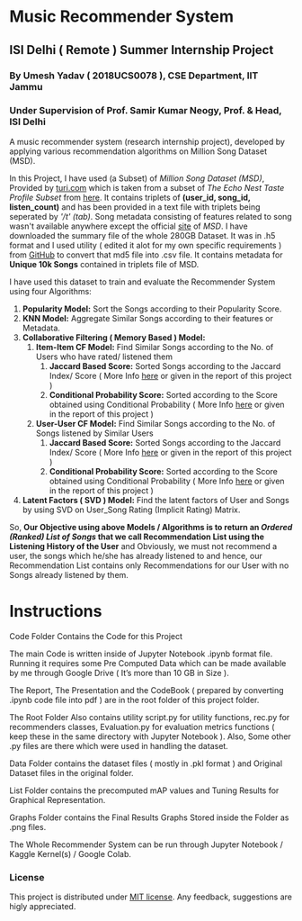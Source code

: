 # Music Recommender System

## ISI Delhi ( Remote ) Summer Internship Project
### By Umesh Yadav ( 2018UCS0078 ), CSE Department, IIT Jammu
### Under Supervision of Prof. Samir Kumar Neogy, Prof. & Head, ISI Delhi

A music recommender system (research internship project), developed by applying various recommendation algorithms on Million Song Dataset (MSD).

In this Project, I have used (a Subset) of *Million Song Dataset (MSD)*, Provided by [turi.com](https://static.turi.com/datasets/millionsong/10000.txt) which is taken from a subset of *The Echo Nest Taste Profile Subset* from [here](http://millionsongdataset.com/tasteprofile). It contains triplets of **(user_id, song_id, listen_count)** and has been provided in a text file with triplets being seperated by *'/t' (tab)*.
Song metadata consisting of features related to song wasn't available anywhere except the official [site](http://millionsongdataset.com) of *MSD*. I have downloaded the summary file of the whole 280GB Dataset. It was in .h5 format and I used utility ( edited it alot for my own specific requirements ) from [GitHub](https://github.com/AGeoCoder/Million-Song-Dataset-HDF5-to-CSV) to convert that md5 file into .csv file. It contains metadata for **Unique 10k Songs** contained in triplets file of MSD.

I have used this dataset to train and evaluate the Recommender System using four Algorithms:
1. **Popularity Model:** Sort the Songs according to their Popularity Score.
2. **KNN Model:** Aggregate Similar Songs according to their features or Metadata.
3. **Collaborative Filtering ( Memory Based ) Model:**
    1. **Item-Item CF Model:** Find Similar Songs according to the No. of Users who have rated/ listened them
        1. **Jaccard Based Score:** Sorted Songs according to the Jaccard Index/ Score ( More Info [here](https://en.wikipedia.org/wiki/Jaccard_index) or given in the report of this project )
        2. **Conditional Probability Score:** Sorted according to the Score obtained using Conditional Probability ( More Info [here](http://www.ke.tu-darmstadt.de/events/PL-12/papers/08-aiolli.pdf) or given in the report of this project )
    2. **User-User CF Model:** Find Similar Songs according to the No. of Songs listened by Similar Users
        1. **Jaccard Based Score:** Sorted Songs according to the Jaccard Index/ Score ( More Info [here](https://en.wikipedia.org/wiki/Jaccard_index) or given in the report of this project )
        2. **Conditional Probability Score:** Sorted according to the Score obtained using Conditional Probability ( More Info [here](http://www.ke.tu-darmstadt.de/events/PL-12/papers/08-aiolli.pdf) or given in the report of this project )
4. **Latent Factors ( SVD ) Model:** Find the latent factors of User and Songs by using SVD on User_Song Rating (Implicit Rating) Matrix.

So, **Our Objective using above Models / Algorithms is to return an *Ordered (Ranked) List of Songs* that we call Recommendation List using the Listening History of the User** and Obviously, we must not recommend a user, the songs which he/she has already listened to and hence, our Recommendation List contains only Recommendations for our User with no Songs already listened by them.

# Instructions

Code Folder Contains the Code for this Project

The main Code is written inside of Jupyter Notebook .ipynb format file. Running it requires some Pre Computed Data which can be made available by me through Google Drive ( It’s more than 10 GB in Size ).

The Report, The Presentation and the CodeBook ( prepared by converting .ipynb code file into pdf ) are in the root folder of this project folder.

The Root Folder Also contains utility script.py for utility functions, rec.py for recommenders classes, Evaluation.py for evaluation metrics functions ( keep these in the same directory with Jupyter Notebook ).
Also, Some other .py files are there which were used in handling the dataset.

Data Folder contains the dataset files ( mostly in .pkl format ) and Original Dataset files in the original folder. 

List Folder contains the precomputed mAP values and Tuning Results for Graphical Representation.

Graphs Folder contains the Final Results Graphs Stored inside the Folder as .png files.

The Whole Recommender System can be run through Jupyter Notebook / Kaggle Kernel(s) / Google Colab.

### License
This project is distributed under [MIT license](https://opensource.org/licenses/MIT). Any feedback, suggestions are higly appreciated.
